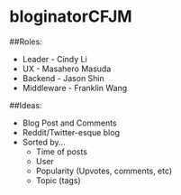 # bloginatorCFJM

##Roles:
* Leader - Cindy Li
* UX - Masahero Masuda
* Backend - Jason Shin
* Middleware - Franklin Wang

##Ideas:
* Blog Post and Comments
* Reddit/Twitter-esque blog
* Sorted by...
  * Time of posts
  * User
  * Popularity (Upvotes, comments, etc)
  * Topic (tags)


